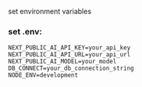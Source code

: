 
set environment variables
### set .env:

```shell
NEXT_PUBLIC_AI_API_KEY=your_api_key
NEXT_PUBLIC_AI_API_URL=your_api_url
NEXT_PUBLIC_AI_MODEL=your_model
DB_CONNECT=your_db_connection_string
NODE_ENV=development
```